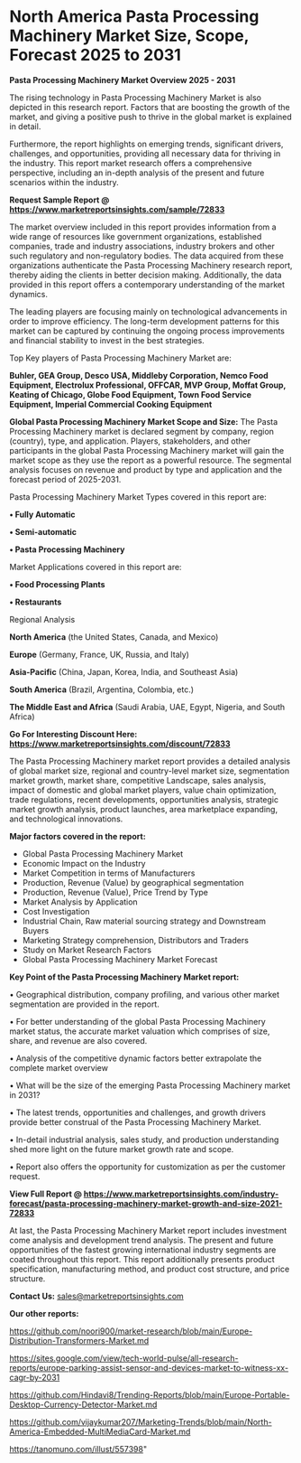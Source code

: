# North America Pasta Processing Machinery Market Size, Scope, Forecast 2025 to 2031

<Strong> Pasta Processing Machinery Market Overview 2025 - 2031</strong>

The rising technology in Pasta Processing Machinery Market is also depicted in this research report. Factors that are boosting the growth of the market, and giving a positive push to thrive in the global market is explained in detail.

Furthermore, the report highlights on emerging trends, significant drivers, challenges, and opportunities, providing all necessary data for thriving in the industry. This report market research offers a comprehensive perspective, including an in-depth analysis of the present and future scenarios within the industry.

<strong>Request Sample Report @ <a href=https://www.marketreportsinsights.com/sample/72833>https://www.marketreportsinsights.com/sample/72833</a></strong>

The market overview included in this report provides information from a wide range of resources like government organizations, established companies, trade and industry associations, industry brokers and other such regulatory and non-regulatory bodies. The data acquired from these organizations authenticate the Pasta Processing Machinery research report, thereby aiding the clients in better decision making. Additionally, the data provided in this report offers a contemporary understanding of the market dynamics.

The leading players are focusing mainly on technological advancements in order to improve efficiency. The long-term development patterns for this market can be captured by continuing the ongoing process improvements and financial stability to invest in the best strategies.

Top Key players of Pasta Processing Machinery Market are:

<strong>Buhler, GEA Group, Desco USA, Middleby Corporation, Nemco Food Equipment, Electrolux Professional, OFFCAR, MVP Group, Moffat Group, Keating of Chicago, Globe Food Equipment, Town Food Service Equipment, Imperial Commercial Cooking Equipment</strong>

<strong><b>Global Pasta Processing Machinery Market Scope and Size:</b></strong>
The Pasta Processing Machinery market is declared segment by company, region (country), type, and application. Players, stakeholders, and other participants in the global Pasta Processing Machinery market will gain the market scope as they use the report as a powerful resource. The segmental analysis focuses on revenue and product by type and application and the forecast period of 2025-2031.

Pasta Processing Machinery Market Types covered in this report are:

<strong>• Fully Automatic

• Semi-automatic

• Pasta Processing Machinery</strong>

Market Applications covered in this report are:

<strong>• Food Processing Plants

• Restaurants</strong> 

Regional Analysis

<strong>North America</strong> (the United States, Canada, and Mexico)

<strong>Europe</strong> (Germany, France, UK, Russia, and Italy)

<strong>Asia-Pacific</strong> (China, Japan, Korea, India, and Southeast Asia)

<strong>South America</strong> (Brazil, Argentina, Colombia, etc.)

<strong>The Middle East and Africa</strong> (Saudi Arabia, UAE, Egypt, Nigeria, and South Africa)

<strong>Go For Interesting Discount Here: <a href=https://www.marketreportsinsights.com/discount/72833>https://www.marketreportsinsights.com/discount/72833</a></strong>

The Pasta Processing Machinery market report provides a detailed analysis of global market size, regional and country-level market size, segmentation market growth, market share, competitive Landscape, sales analysis, impact of domestic and global market players, value chain optimization, trade regulations, recent developments, opportunities analysis, strategic market growth analysis, product launches, area marketplace expanding, and technological innovations.

<strong><b>Major factors covered in the report:</b></strong>
<ul>
  <li>Global Pasta Processing Machinery Market </li>
  <li>Economic Impact on the Industry</li>
  <li>Market Competition in terms of Manufacturers</li>
  <li>Production, Revenue (Value) by geographical segmentation</li>
  <li>Production, Revenue (Value), Price Trend by Type</li>
  <li>Market Analysis by Application</li>
  <li>Cost Investigation</li>
  <li>Industrial Chain, Raw material sourcing strategy and Downstream Buyers</li>
  <li>Marketing Strategy comprehension, Distributors and Traders</li>
  <li>Study on Market Research Factors</li>
  <li>Global Pasta Processing Machinery Market Forecast</li>
</ul>

<strong><b>Key Point of the Pasta Processing Machinery Market report:</b></strong>

• Geographical distribution, company profiling, and various other market segmentation are provided in the report.

• For better understanding of the global Pasta Processing Machinery market status, the accurate market valuation which comprises of size, share, and revenue are also covered.

• Analysis of the competitive dynamic factors better extrapolate the complete market overview

• What will be the size of the emerging Pasta Processing Machinery market in 2031?

• The latest trends, opportunities and challenges, and growth drivers provide better construal of the Pasta Processing Machinery Market.

• In-detail industrial analysis, sales study, and production understanding shed more light on the future market growth rate and scope.

• Report also offers the opportunity for customization as per the customer request.

<strong><b>View Full Report @ <a href=https://www.marketreportsinsights.com/industry-forecast/pasta-processing-machinery-market-growth-and-size-2021-72833>https://www.marketreportsinsights.com/industry-forecast/pasta-processing-machinery-market-growth-and-size-2021-72833</a></b></strong>


At last, the Pasta Processing Machinery Market report includes investment come analysis and development trend analysis. The present and future opportunities of the fastest growing international industry segments are coated throughout this report. This report additionally presents product specification, manufacturing method, and product cost structure, and price structure.

<strong>Contact Us:</strong>
sales@marketreportsinsights.com

<strong>Our other reports:</strong>

<a href=https://github.com/noori900/market-research/blob/main/Europe-Distribution-Transformers-Market.md>https://github.com/noori900/market-research/blob/main/Europe-Distribution-Transformers-Market.md</a>

<a href=https://sites.google.com/view/tech-world-pulse/all-research-reports/europe-parking-assist-sensor-and-devices-market-to-witness-xx-cagr-by-2031>https://sites.google.com/view/tech-world-pulse/all-research-reports/europe-parking-assist-sensor-and-devices-market-to-witness-xx-cagr-by-2031</a>

<a href=https://github.com/Hindavi8/Trending-Reports/blob/main/Europe-Portable-Desktop-Currency-Detector-Market.md>https://github.com/Hindavi8/Trending-Reports/blob/main/Europe-Portable-Desktop-Currency-Detector-Market.md</a>

<a href=https://github.com/vijaykumar207/Marketing-Trends/blob/main/North-America-Embedded-MultiMediaCard-Market.md>https://github.com/vijaykumar207/Marketing-Trends/blob/main/North-America-Embedded-MultiMediaCard-Market.md</a>

<a href=https://tanomuno.com/illust/557398>https://tanomuno.com/illust/557398</a>"
